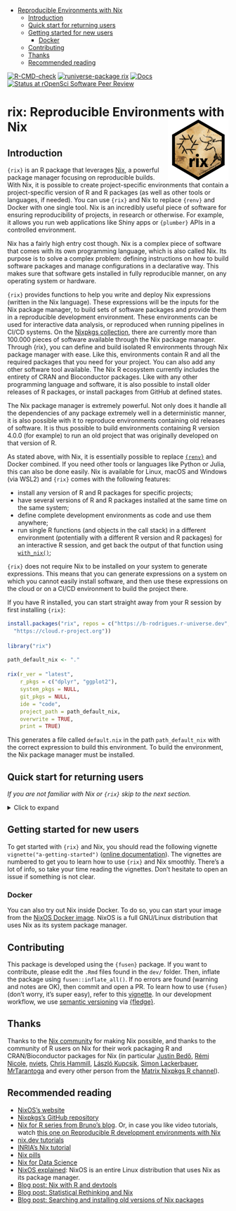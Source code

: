 
- [Reproducible Environments with
  Nix](#reproducible-environments-with-nix)
  - [Introduction](#introduction)
  - [Quick start for returning users](#quick-start-for-returning-users)
  - [Getting started for new users](#getting-started-for-new-users)
    - [Docker](#docker)
  - [Contributing](#contributing)
  - [Thanks](#thanks)
  - [Recommended reading](#recommended-reading)

<!-- badges: start -->

[![R-CMD-check](https://github.com/b-rodrigues/rix/actions/workflows/R-CMD-check.yaml/badge.svg)](https://github.com/b-rodrigues/rix/actions/workflows/R-CMD-check.yaml)
[![runiverse-package
rix](https://b-rodrigues.r-universe.dev/badges/rix?scale=1&color=pink&style=round)](https://b-rodrigues.r-universe.dev/rix)
[![Docs](https://img.shields.io/badge/docs-release-blue.svg)](https://b-rodrigues.github.io/rix)
[![Status at rOpenSci Software Peer
Review](https://badges.ropensci.org/625_status.svg)](https://github.com/ropensci/software-review/issues/625)
<!-- badges: end -->

<!-- README.md is generated from README.Rmd. Please edit that file -->

# rix: Reproducible Environments with Nix <a href="https://https://b-rodrigues.github.io/rix/"><img src="man/figures/logo.png" align="right" height="138" /></a>

## Introduction

`{rix}` is an R package that leverages [Nix](https://nixos.org/), a
powerful package manager focusing on reproducible builds. With Nix, it
is possible to create project-specific environments that contain a
project-specific version of R and R packages (as well as other tools or
languages, if needed). You can use `{rix}` and Nix to replace `{renv}`
and Docker with one single tool. Nix is an incredibly useful piece of
software for ensuring reproducibility of projects, in research or
otherwise. For example, it allows you run web applications like Shiny
apps or `{plumber}` APIs in a controlled environment.

Nix has a fairly high entry cost though. Nix is a complex piece of
software that comes with its own programming language, which is also
called Nix. Its purpose is to solve a complex problem: defining
instructions on how to build software packages and manage configurations
in a declarative way. This makes sure that software gets installed in
fully reproducible manner, on any operating system or hardware.

`{rix}` provides functions to help you write and deploy Nix expressions
(written in the Nix language). These expressions will be the inputs for
the Nix package manager, to build sets of software packages and provide
them in a reproducible development environment. These environments can
be used for interactive data analysis, or reproduced when running
pipelines in CI/CD systems. On the [Nixpkgs
collection](https://github.com/nixos/nixpkgs), there are currently more
than 100.000 pieces of software available through the Nix package
manager. Through {rix}, you can define and build isolated R environments
through Nix package manager with ease. Like this, environments contain R
and all the required packages that you need for your project. You can
also add any other software tool available. The Nix R ecosystem
currently includes the entirety of CRAN and Bioconductor packages. Like
with any other programming language and software, it is also possible to
install older releases of R packages, or install packages from GitHub at
defined states.

The Nix package manager is extremely powerful. Not only does it handle
all the dependencies of any package extremely well in a deterministic
manner, it is also possible with it to reproduce environments containing
old releases of software. It is thus possible to build environments
containing R version 4.0.0 (for example) to run an old project that was
originally developed on that version of R.

As stated above, with Nix, it is essentially possible to replace
[`{renv}`](https://rstudio.github.io/renv/) and Docker combined. If you
need other tools or languages like Python or Julia, this can also be
done easily. Nix is available for Linux, macOS and Windows (via WSL2)
and `{rix}` comes with the following features:

- install any version of R and R packages for specific projects;
- have several versions of R and R packages installed at the same time
  on the same system;
- define complete development environments as code and use them
  anywhere;
- run single R functions (and objects in the call stack) in a different
  environment (potentially with a different R version and R packages)
  for an interactive R session, and get back the output of that function
  using
  [`with_nix()`](https://b-rodrigues.github.io/rix/reference/with_nix.html);

`{rix}` does not require Nix to be installed on your system to generate
expressions. This means that you can generate expressions on a system on
which you cannot easily install software, and then use these expressions
on the cloud or on a CI/CD environment to build the project there.

If you have R installed, you can start straight away from your R session
by first installing `{rix}`:

``` r
install.packages("rix", repos = c("https://b-rodrigues.r-universe.dev",
  "https://cloud.r-project.org"))

library("rix")
```

``` r
path_default_nix <- "."

rix(r_ver = "latest",
    r_pkgs = c("dplyr", "ggplot2"),
    system_pkgs = NULL,
    git_pkgs = NULL,
    ide = "code",
    project_path = path_default_nix,
    overwrite = TRUE,
    print = TRUE)
```

This generates a file called `default.nix` in the path
`path_default_nix` with the correct expression to build this
environment. To build the environment, the Nix package manager must be
installed.

## Quick start for returning users

*If you are not familiar with Nix or `{rix}` skip to the next section.*

<details>
<summary>
Click to expand
</summary>

If you are already familiar with Nix and R, and simply want to get
started as quickly as possible, you can start by installing Nix using
the installer from [Determinate
Systems](https://determinate.systems/posts/determinate-nix-installer) a
company that provides services and tools built on Nix:

``` sh
curl --proto '=https' --tlsv1.2 -sSf \
    -L https://install.determinate.systems/nix | \
     sh -s -- install
```

You can check that everything works well by trying to build the Nix
expression that ships with `{rix}`. Nix expressions are typically saved
into files with the name `default.nix` or `shell.nix`. This expression
installs the latest version of R and `{rix}` in a separate, reproducible
environment:

``` r
file.copy(
  # default.nix is the file containing the Nix expression
  from = system.file("extdata", "default.nix", package = "rix"),
  to = ".", overwrite = TRUE
)

# nix_build() is a wrapper around the command line tool `nix-build`
nix_build(project_path = ".")
```

If everything worked well, you should see a file called `result` next to
`default.nix`. You can now enter this newly built development
environment by opening a terminal in that folder and typing `nix-shell`.
You should be immediately dropped into an interactive R session.

If you don’t have R installed, but have the Nix package manager
installed, you can run a temporary R session with R using this command
(it will build the same environment as the one above):

    nix-shell --expr "$(curl -sl https://raw.githubusercontent.com/b-rodrigues/rix/master/inst/extdata/default.nix)"

You can then create new development environment definitions, build them,
and start using them.
</details>

## Getting started for new users

To get started with `{rix}` and Nix, you should read the following
vignette `vignette("a-getting-started")` ([online
documentation](https://b-rodrigues.github.io/rix/articles/a-getting-started.html)).
The vignettes are numbered to get you to learn how to use `{rix}` and
Nix smoothly. There’s a lot of info, so take your time reading the
vignettes. Don’t hesitate to open an issue if something is not clear.

### Docker

You can also try out Nix inside Docker. To do so, you can start your
image from the [NixOS Docker
image](https://hub.docker.com/r/nixos/nix/). NixOS is a full GNU/Linux
distribution that uses Nix as its system package manager.

## Contributing

This package is developed using the `{fusen}` package. If you want to
contribute, please edit the `.Rmd` files found in the `dev/` folder.
Then, inflate the package using `fusen::inflate_all()`. If no errors are
found (warning and notes are OK), then commit and open a PR. To learn
how to use `{fusen}` (don’t worry, it’s super easy), refer to this
[vignette](https://thinkr-open.github.io/fusen/articles/How-to-use-fusen.html).
In our development workflow, we use [semantic
versioning](https://semver.org) via
[{fledge}](https://fledge.cynkra.com).

## Thanks

Thanks to the [Nix community](https://nixos.org/community/) for making
Nix possible, and thanks to the community of R users on Nix for their
work packaging R and CRAN/Bioconductor packages for Nix (in particular
[Justin Bedő](https://github.com/jbedo), [Rémi
Nicole](https://github.com/minijackson),
[nviets](https://github.com/nviets), [Chris
Hammill](https://github.com/cfhammill), [László
Kupcsik](https://github.com/Kupac), [Simon
Lackerbauer](https://github.com/ciil),
[MrTarantoga](https://github.com/MrTarantoga) and every other person
from the [Matrix Nixpkgs R channel](https://matrix.to/#/#r:nixos.org)).

## Recommended reading

- [NixOS’s website](https://nixos.org/)
- [Nixpkgs’s GitHub repository](https://github.com/NixOS/nixpkgs)
- [Nix for R series from Bruno’s
  blog](https://www.brodrigues.co/tags/nix/). Or, in case you like video
  tutorials, watch [this one on Reproducible R development environments
  with Nix](https://www.youtube.com/watch?v=c1LhgeTTxaI)
- [nix.dev
  tutorials](https://nix.dev/tutorials/first-steps/towards-reproducibility-pinning-nixpkgs#pinning-nixpkgs)
- [INRIA’s Nix
  tutorial](https://nix-tutorial.gitlabpages.inria.fr/nix-tutorial/installation.html)
- [Nix pills](https://nixos.org/guides/nix-pills/)
- [Nix for Data
  Science](https://github.com/nix-community/nix-data-science)
- [NixOS explained](https://christitus.com/nixos-explained/): NixOS is
  an entire Linux distribution that uses Nix as its package manager.
- [Blog post: Nix with R and
  devtools](https://rgoswami.me/posts/nix-r-devtools/)
- [Blog post: Statistical Rethinking and
  Nix](https://rgoswami.me/posts/rethinking-r-nix/)
- [Blog post: Searching and installing old versions of Nix
  packages](https://lazamar.github.io/download-specific-package-version-with-nix/)
